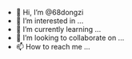 - 👋 Hi, I’m @68dongzi
- 👀 I’m interested in ...
- 🌱 I’m currently learning ...
- 💞️ I’m looking to collaborate on ...
- 📫 How to reach me ...

<!---
68dongzi/68dongzi is a ✨ special ✨ repository because its `README.md` (this file) appears on your GitHub profile.
You can click the Preview link to take a look at your changes.
--->
